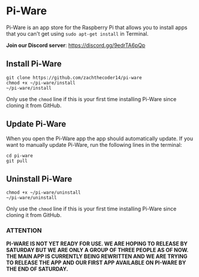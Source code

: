 # Pi-Ware
Pi-Ware is an app store for the Raspberry Pi that allows you to install apps that you can't get using `sudo apt-get install` in Terminal.

**Join our Discord server**: https://discord.gg/9edrTA6pQp

## Install Pi-Ware
```
git clone https://github.com/zachthecoder14/pi-ware
chmod +x ~/pi-ware/install
~/pi-ware/install
```
Only use the `chmod` line if this is your first time installing Pi-Ware since cloning it from GitHub.

## Update Pi-Ware
When you open the Pi-Ware app the app should automatically update. If you want to manually update Pi-Ware, run the following lines in the terminal:
```
cd pi-ware
git pull
```

## Uninstall Pi-Ware
```
chmod +x ~/pi-ware/uninstall
~/pi-ware/uninstall
```
Only use the `chmod` line if this is your first time installing Pi-Ware since cloning it from GitHub.

### ATTENTION
**PI-WARE IS NOT YET READY FOR USE. WE ARE HOPING TO RELEASE BY SATURDAY BUT WE ARE ONLY A GROUP OF THREE PEOPLE AS OF NOW. THE MAIN APP IS CURRENTLY BEING REWRITTEN AND WE ARE TRYING TO RELEASE THE APP AND OUR FIRST APP AVAILABLE ON PI-WARE BY THE END OF SATURDAY.**
